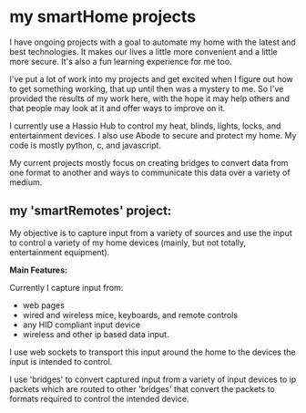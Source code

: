 # **my smartHome projects**

I have ongoing projects with a goal to automate my home with the latest and best technologies. It makes our lives a little more convenient and a little more secure. It's also a fun learning experience for me too.

I've put a lot of work into my projects and get excited when I figure out how to get something working, that up until then was a mystery to me. So I've provided the results of my work here, with the hope it may help others and that people may look at it and offer ways to improve on it.

I currently use a Hassio Hub to control my heat, blinds, lights, locks, and entertainment devices. I also use Abode to secure and protect my home. My code is mostly python, c, and javascript.

My current projects mostly focus on creating bridges to convert data from one format to another and ways to communicate this data over a variety of medium.

## **my 'smartRemotes' project:**

My objective is to capture input from a variety of sources and use the input to control a variety of my home devices (mainly, but not totally, entertainment equipment).

**Main Features:**

Currently I capture input from:
  - web pages
  - wired and wireless mice, keyboards, and remote controls
  - any HID compliant input device
  - wireless and other ip based data input.

I use web sockets to transport this input around the home to the devices the input is intended to control.

I use 'bridges' to convert captured input from a variety of input devices to ip packets which are routed to other 'bridges' that convert the packets to formats required to control the intended device. 




